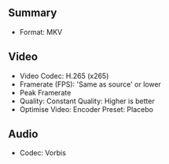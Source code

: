 ## Summary
- Format: MKV

## Video
- Video Codec: H.265 (x265)
- Framerate (FPS): 'Same as source' or lower
- Peak Framerate
- Quality: Constant Quality: Higher is better
- Optimise Video: Encoder Preset: Placebo

## Audio
- Codec: Vorbis
